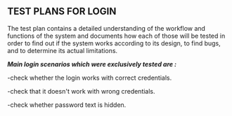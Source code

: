 ## TEST PLANS FOR LOGIN
The test plan contains a detailed understanding of the workflow and functions of the system and documents how each of those will be tested in order to find out if the system works according to its design, to find bugs, and to determine its actual limitations.

***Main login scenarios which were exclusively tested are :***

-check whether the login works with correct credentials.

-check that it doesn't work with wrong credentials.

-check whether password text is hidden.


